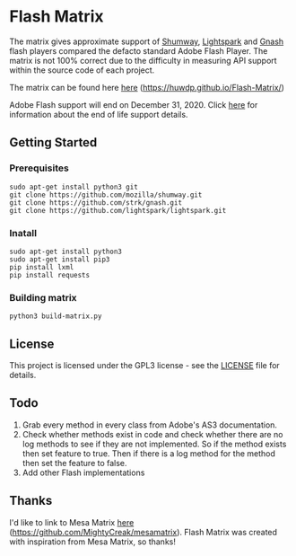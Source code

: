 
# Flash Matrix
The matrix gives approximate support of [Shumway](https://mozilla.github.io/shumway/), [Lightspark](https://lightspark.github.io/) and [Gnash](https://www.gnu.org/software/gnash/) flash players compared the defacto standard Adobe Flash Player. The matrix is not 100% correct due to the difficulty in measuring API support within the source code of each project. 

The matrix can be found here [here](https://huwdp.github.io/Flash-Matrix/)  (https://huwdp.github.io/Flash-Matrix/)

Adobe Flash support will end on December 31, 2020. Click [here](https://www.adobe.com/products/flashplayer/end-of-life.html#) for information about the end of life support details.



## Getting Started

### Prerequisites

```
sudo apt-get install python3 git
git clone https://github.com/mozilla/shumway.git
git clone https://github.com/strk/gnash.git
git clone https://github.com/lightspark/lightspark.git
```

### Inatall
```
sudo apt-get install python3
sudo apt-get install pip3
pip install lxml
pip install requests
```
### Building matrix
```
python3 build-matrix.py
```


## License

This project is licensed under the GPL3 license - see the [LICENSE](LICENSE) file for details.

## Todo
 1. Grab every method in every class from Adobe's AS3 documentation.
 2. Check whether methods exist in code and check whether there are no log methods to see if they are not implemented. So if the method exists then set feature to true. Then if there is a log method for the method then set the feature to false.
 3. Add other Flash implementations

## Thanks
I'd like to link to Mesa Matrix [here](https://github.com/MightyCreak/mesamatrix) (https://github.com/MightyCreak/mesamatrix). Flash Matrix was created with inspiration from Mesa Matrix, so thanks!
